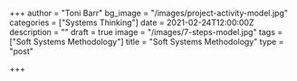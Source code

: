 +++
author = "Toni Barr"
bg_image = "/images/project-activity-model.jpg"
categories = ["Systems Thinking"]
date = 2021-02-24T12:00:00Z
description = ""
draft = true
image = "/images/7-steps-model.jpg"
tags = ["Soft Systems Methodology"]
title = "Soft Systems Methodology"
type = "post"

+++
